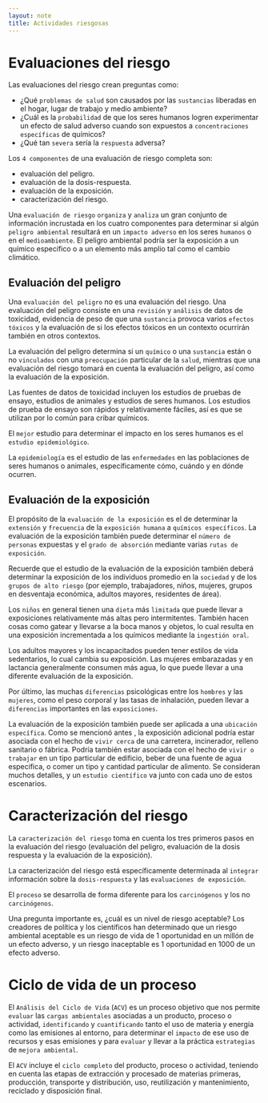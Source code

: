 ```yaml
---
layout: note
title: Actividades riesgosas
---
```


# Evaluaciones del riesgo
Las evaluaciones del riesgo crean preguntas como: 
* ¿Qué `problemas de salud` son  causados por las `sustancias` liberadas en el hogar, lugar de trabajo y medio ambiente?
* ¿Cuál es la `probabilidad` de que los seres humanos logren experimentar un efecto de salud adverso cuando son expuestos a `concentraciones específicas` de químicos?
* ¿Qué  tan `severa` sería la `respuesta` adversa?

Los `4 componentes` de una evaluación de riesgo completa son:

* evaluación del peligro.
* evaluación de la dosis-respuesta.
* evaluación de la exposición.
* caracterización del riesgo.

Una `evaluación de riesgo` `organiza` y `analiza` un gran conjunto de información incrustada  en los cuatro componentes para determinar si algún `peligro ambiental` resultará en un  `impacto adverso` en los seres `humanos` o en el `medioambiente`. El peligro ambiental  podría ser la exposición a un químico específico o a un elemento más amplio tal como el  cambio climático.

## Evaluación del peligro
Una `evaluación del peligro` no es una evaluación del riesgo. Una evaluación del peligro consiste en una `revisión` y `análisis` de datos de toxicidad, evidencia de peso de que una `sustancia` provoca varios `efectos tóxicos` y la evaluación de si los efectos tóxicos en un contexto  ocurrirán también en otros contextos.

La evaluación del peligro determina si un `químico` o una `sustancia` están o no `vinculados` con  una `preocupación` particular de la `salud`, mientras que una evaluación del riesgo tomará en  cuenta la evaluación del peligro, así como la evaluación de la exposición.

Las fuentes de datos de toxicidad incluyen los estudios de pruebas de ensayo, estudios de  animales y estudios de seres humanos. Los estudios de prueba de ensayo son rápidos y  relativamente fáciles, así es que se utilizan por lo común para cribar químicos.

El `mejor` estudio para determinar el impacto en los seres humanos es el `estudio epidemiológico`.

La `epidemiología` es el estudio de las `enfermedades` en las poblaciones de seres humanos o  animales, específicamente cómo, cuándo y en dónde ocurren.

## Evaluación de la exposición
El propósito de la `evaluación de la exposición` es el de determinar la `extensión` y `frecuencia` de la `exposición humana` a `químicos específicos`.  La evaluación de la exposición también puede determinar el `número de personas` expuestas y el `grado de absorción` mediante varias `rutas de exposición`.

Recuerde que el estudio de la evaluación de la exposición también deberá determinar la exposición de los individuos promedio en la `sociedad` y de  los `grupos de alto riesgo` (por ejemplo, trabajadores, niños, mujeres, grupos en desventaja económica, adultos mayores, residentes de área).

Los `niños` en general tienen una `dieta` más `limitada` que puede llevar a exposiciones relativamente más altas pero intermitentes. También hacen  cosas como gatear y llevarse a la boca manos y objetos, lo cual resulta en una exposición incrementada a los químicos mediante la `ingestión oral`.

Los adultos mayores y los incapacitados pueden tener estilos de vida sedentarios, lo cual cambia su exposición. Las mujeres embarazadas y en  lactancia generalmente consumen más agua, lo que puede llevar a una diferente evaluación de la exposición.

Por último, las muchas `diferencias` psicológicas entre los `hombres` y las `mujeres`, como el peso corporal y las tasas de inhalación, pueden llevar a  `diferencias` importantes en las `exposiciones`.

La evaluación de la exposición también puede ser aplicada a una `ubicación específica`. Como se mencionó antes , la exposición adicional podría  estar asociada con el hecho de `vivir cerca` de una carretera, incinerador, relleno sanitario o fábrica. Podría también estar asociada con el hecho de  `vivir o trabajar` en un tipo particular de edificio, beber de una fuente de agua específica, o comer un tipo y cantidad particular de alimento. Se  consideran muchos detalles, y un `estudio científico` va junto con cada uno de estos escenarios.

# Caracterización del riesgo
La `caracterización del riesgo` toma en cuenta los tres primeros pasos en la  evaluación del riesgo (evaluación del peligro, evaluación de la dosis respuesta y  la evaluación de la exposición).

La caracterización del riesgo está específicamente determinada al `integrar` información sobre la `dosis-respuesta` y las `evaluaciones de exposición`.

El `proceso` se desarrolla de forma diferente para los `carcinógenos` y los no  `carcinógenos`.

Una pregunta importante es, ¿cuál es un nivel de riesgo aceptable? Los  creadores de política y los científicos han determinado que un riesgo ambiental  aceptable es un riesgo de vida de 1 oportunidad en un millón de un efecto adverso, y un riesgo inaceptable es 1 oportunidad en 1000 de un efecto  adverso.

# Ciclo de vida de un proceso
El `Análisis del Ciclo de Vida` (`ACV`) es un proceso objetivo que nos  permite `evaluar` las `cargas ambientales` asociadas a un producto,  proceso o actividad, `identificando` y `cuantificando` tanto el uso de  materia y energía como las emisiones al entorno, para determinar el `impacto` de ese uso de recursos y esas emisiones y para `evaluar` y  llevar a la práctica `estrategias` de `mejora ambiental`.

El `ACV` incluye el `ciclo completo` del producto, proceso o actividad,  teniendo en cuenta las etapas de extracción y procesado de materias  primeras, producción, transporte y distribución, uso, reutilización y  mantenimiento, reciclado y disposición final.
